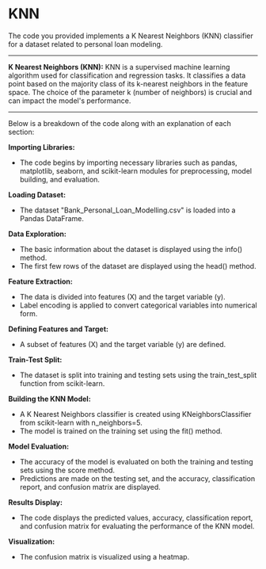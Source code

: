# KNN
The code you provided implements a K Nearest Neighbors (KNN) classifier for a dataset related to personal loan modeling. 

---

**K Nearest Neighbors (KNN):**
KNN is a supervised machine learning algorithm used for classification and regression tasks. It classifies a data point based on the majority class of its k-nearest neighbors in the feature space. The choice of the parameter k (number of neighbors) is crucial and can impact the model's performance.

---

Below is a breakdown of the code along with an explanation of each section:

**Importing Libraries:**

* The code begins by importing necessary libraries such as pandas, matplotlib, seaborn, and scikit-learn modules for preprocessing, model building, and evaluation.

**Loading Dataset:**

* The dataset "Bank_Personal_Loan_Modelling.csv" is loaded into a Pandas DataFrame.

**Data Exploration:**

* The basic information about the dataset is displayed using the info() method.
* The first few rows of the dataset are displayed using the head() method.

**Feature Extraction:**

* The data is divided into features (X) and the target variable (y).
* Label encoding is applied to convert categorical variables into numerical form.

**Defining Features and Target:**

* A subset of features (X) and the target variable (y) are defined.

**Train-Test Split:**

* The dataset is split into training and testing sets using the train_test_split function from scikit-learn.

**Building the KNN Model:**

* A K Nearest Neighbors classifier is created using KNeighborsClassifier from scikit-learn with n_neighbors=5.
* The model is trained on the training set using the fit() method.

**Model Evaluation:**

* The accuracy of the model is evaluated on both the training and testing sets using the score method.
* Predictions are made on the testing set, and the accuracy, classification report, and confusion matrix are displayed.

**Results Display:**

* The code displays the predicted values, accuracy, classification report, and confusion matrix for evaluating the performance of the KNN model.

**Visualization:**

* The confusion matrix is visualized using a heatmap.
